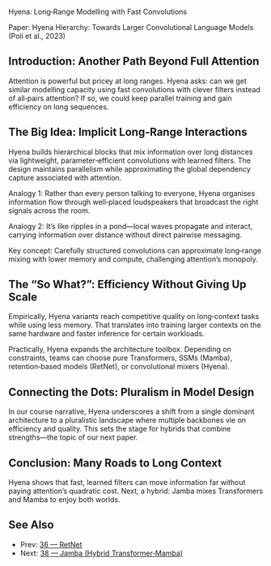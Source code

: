 Hyena: Long‑Range Modelling with Fast Convolutions

Paper: Hyena Hierarchy: Towards Larger Convolutional Language Models (Poli et al., 2023)

## Introduction: Another Path Beyond Full Attention
Attention is powerful but pricey at long ranges. Hyena asks: can we get similar modelling capacity using fast convolutions with clever filters instead of all‑pairs attention? If so, we could keep parallel training and gain efficiency on long sequences.

## The Big Idea: Implicit Long‑Range Interactions
Hyena builds hierarchical blocks that mix information over long distances via lightweight, parameter‑efficient convolutions with learned filters. The design maintains parallelism while approximating the global dependency capture associated with attention.

Analogy 1: Rather than every person talking to everyone, Hyena organises information flow through well‑placed loudspeakers that broadcast the right signals across the room.

Analogy 2: It’s like ripples in a pond—local waves propagate and interact, carrying information over distance without direct pairwise messaging.

Key concept: Carefully structured convolutions can approximate long‑range mixing with lower memory and compute, challenging attention’s monopoly.

## The “So What?”: Efficiency Without Giving Up Scale
Empirically, Hyena variants reach competitive quality on long‑context tasks while using less memory. That translates into training larger contexts on the same hardware and faster inference for certain workloads.

Practically, Hyena expands the architecture toolbox. Depending on constraints, teams can choose pure Transformers, SSMs (Mamba), retention‑based models (RetNet), or convolutional mixers (Hyena).

## Connecting the Dots: Pluralism in Model Design
In our course narrative, Hyena underscores a shift from a single dominant architecture to a pluralistic landscape where multiple backbones vie on efficiency and quality. This sets the stage for hybrids that combine strengths—the topic of our next paper.

## Conclusion: Many Roads to Long Context
Hyena shows that fast, learned filters can move information far without paying attention’s quadratic cost. Next, a hybrid: Jamba mixes Transformers and Mamba to enjoy both worlds.

## See Also
- Prev: [36 — RetNet](36-retentive-network-retnet-wu-2023.md)
- Next: [38 — Jamba (Hybrid Transformer‑Mamba)](38-jamba-hybrid-transformer-mamba-lieber-2024.md)

